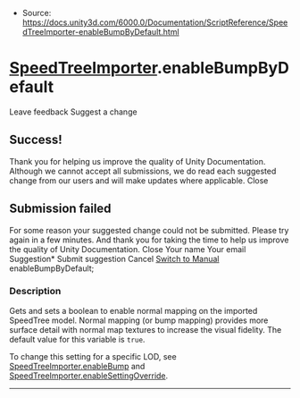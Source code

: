 * Source: https://docs.unity3d.com/6000.0/Documentation/ScriptReference/SpeedTreeImporter-enableBumpByDefault.html

#  [SpeedTreeImporter](https://docs.unity3d.com/6000.0/Documentation/ScriptReference/SpeedTreeImporter.html).enableBumpByDefault
Leave feedback
Suggest a change
## Success!
Thank you for helping us improve the quality of Unity Documentation. Although we cannot accept all submissions, we do read each suggested change from our users and will make updates where applicable.
Close
## Submission failed
For some reason your suggested change could not be submitted. Please <a>try again</a> in a few minutes. And thank you for taking the time to help us improve the quality of Unity Documentation.
Close
Your name Your email Suggestion* Submit suggestion
Cancel
[Switch to Manual](https://docs.unity3d.com/6000.0/Documentation/Manual/class-SpeedTreeImporter.html "Go to SpeedTreeImporter Component in the Manual")
enableBumpByDefault; 
### Description
Gets and sets a boolean to enable normal mapping on the imported SpeedTree model.
Normal mapping (or bump mapping) provides more surface detail with normal map textures to increase the visual fidelity. The default value for this variable is `true`.  
  
To change this setting for a specific LOD, see [SpeedTreeImporter.enableBump](https://docs.unity3d.com/6000.0/Documentation/ScriptReference/SpeedTreeImporter-enableBump.html) and [SpeedTreeImporter.enableSettingOverride](https://docs.unity3d.com/6000.0/Documentation/ScriptReference/SpeedTreeImporter-enableSettingOverride.html).
* * *
